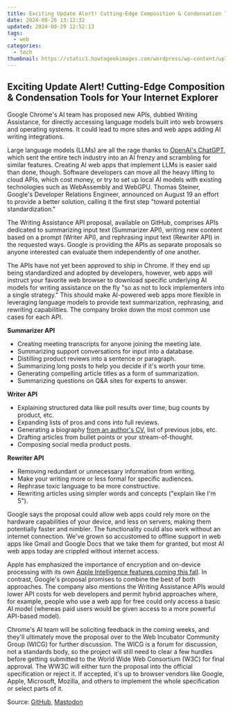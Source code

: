 ```yaml
---
title: Exciting Update Alert! Cutting-Edge Composition & Condensation Tools for Your Internet Explorer
date: 2024-08-26 13:12:32
updated: 2024-08-29 12:52:13
tags:
  - web
categories:
  - tech
thumbnail: https://static1.howtogeekimages.com/wordpress/wp-content/uploads/2024/03/a-google-chrome-icon-with-the-chrome-browser-as-the-background-and-some-arrows-and-checklist-icons-in-front-of-it.jpg
---
```


## Exciting Update Alert! Cutting-Edge Composition & Condensation Tools for Your Internet Explorer

Google Chrome's AI team has proposed new APIs, dubbed Writing Assistance, for directly accessing language models built into web browsers and operating systems. It could lead to more sites and web apps adding AI writing integrations.

 Large language models (LLMs) are all the rage thanks to [OpenAI's ChatGPT](https://smart-video-editing.techidaily.com/new-how-to-find-free-sites-for-sound-effect-and-add-them-in-final-cut-pro-for-2024/), which sent the entire tech industry into an AI frenzy and scrambling for similar features. Creating AI web apps that implement LLMs is easier said than done, though. Software developers can move all the heavy lifting to cloud APIs, which cost money, or try to set up local AI models with existing technologies such as WebAssembly and WebGPU. Thomas Steiner, Google's Developer Relations Engineer, announced on August 19 an effort to provide a better solution, calling it the first step "toward potential standardization."

 The Writing Assistance API proposal, available on GitHub, comprises APIs dedicated to summarizing input text (Summarizer API), writing new content based on a prompt (Writer API), and rephrasing input text (Rewriter API) in the requested ways. Google is providing the APIs as separate proposals so anyone interested can evaluate them independently of one another.

 The APIs have not yet been approved to ship in Chrome. If they end up being standardized and adopted by developers, however, web apps will instruct your favorite web browser to download specific underlying AI models for writing assistance on the fly "so as not to lock implementers into a single strategy." This should make AI-powered web apps more flexible in leveraging language models to provide text summarization, rephrasing, and rewriting capabilities. The company broke down the most common use cases for each API.

**Summarizer API** 

* Creating meeting transcripts for anyone joining the meeting late.
* Summarizing support conversations for input into a database.
* Distilling product reviews into a sentence or paragraph.
* Summarizing long posts to help you decide if it's worth your time.
* Generating compelling article titles as a form of summarization.
* Summarizing questions on Q&A sites for experts to answer.

**Writer API** 

* Explaining structured data like poll results over time, bug counts by product, etc.
* Expanding lists of pros and cons into full reviews.
* Generating a biography [from an author's CV](https://fox-blue.techidaily.com/2024-approved-composing-prime-canon-temporal-videos/), list of previous jobs, etc.
* Drafting articles from bullet points or your stream-of-thought.
* Composing social media product posts.

**Rewriter API** 

* Removing redundant or unnecessary information from writing.
* Make your writing more or less formal for specific audiences.
* Rephrase toxic language to be more constructive.
* Rewriting articles using simpler words and concepts ("explain like I'm 5").

 Google says the proposal could allow web apps could rely more on the hardware capabilities of your device, and less on servers, making them potentially faster and nimbler. The functionality could also work without an internet connection. We've grown so accustomed to offline support in web apps like Gmail and Google Docs that we take them for granted, but most AI web apps today are crippled without internet access.

 Apple has emphasized the importance of encryption and on-device processing with its own [Apple Intelligence features coming this fall](https://youtube-videos.techidaily.com/investing-successfully-with-a-makeup-channel/). In contrast, Google's proposal promises to combine the best of both approaches. The company also mentions the Writing Assistance APIs would lower API costs for web developers and permit hybrid approaches where, for example, people who use a web app for free could only access a basic AI model (whereas paid users would be given access to a more powerful API-based model).

 Chrome's AI team will be soliciting feedback in the coming weeks, and they'll ultimately move the proposal over to the Web Incubator Community Group (WICG) for further discussion. The WICG is a forum for discussion, not a standards body, so the project will still need to clear a few hurdles before getting submitted to the World Wide Web Consortium (W3C) for final approval. The WW3C will either turn the proposal into the official specification or reject it. If accepted, it's up to browser vendors like Google, Apple, Microsoft, Mozilla, and others to implement the whole specification or select parts of it.

 Source: [GitHub](https://github.com/explainers-by-googlers/writing-assistance-apis/blob/main/README.md), [Mastodon](https://toot.cafe/@tomayac/112987960481561485)

<ins class="adsbygoogle"
     style="display:block"
     data-ad-format="autorelaxed"
     data-ad-client="ca-pub-7571918770474297"
     data-ad-slot="1223367746"></ins>



<ins class="adsbygoogle"
     style="display:block"
     data-ad-client="ca-pub-7571918770474297"
     data-ad-slot="8358498916"
     data-ad-format="auto"
     data-full-width-responsive="true"></ins>
